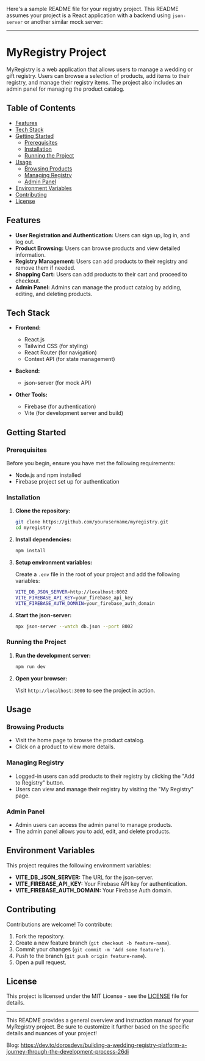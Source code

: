 Here's a sample README file for your registry project. This README assumes your project is a React application with a backend using `json-server` or another similar mock server:

---

# MyRegistry Project

MyRegistry is a web application that allows users to manage a wedding or gift registry. Users can browse a selection of products, add items to their registry, and manage their registry items. The project also includes an admin panel for managing the product catalog.

## Table of Contents

- [Features](#features)
- [Tech Stack](#tech-stack)
- [Getting Started](#getting-started)
  - [Prerequisites](#prerequisites)
  - [Installation](#installation)
  - [Running the Project](#running-the-project)
- [Usage](#usage)
  - [Browsing Products](#browsing-products)
  - [Managing Registry](#managing-registry)
  - [Admin Panel](#admin-panel)
- [Environment Variables](#environment-variables)
- [Contributing](#contributing)
- [License](#license)

## Features

- **User Registration and Authentication:** Users can sign up, log in, and log out.
- **Product Browsing:** Users can browse products and view detailed information.
- **Registry Management:** Users can add products to their registry and remove them if needed.
- **Shopping Cart:** Users can add products to their cart and proceed to checkout.
- **Admin Panel:** Admins can manage the product catalog by adding, editing, and deleting products.

## Tech Stack

- **Frontend:**
  - React.js
  - Tailwind CSS (for styling)
  - React Router (for navigation)
  - Context API (for state management)
  
- **Backend:**
  - json-server (for mock API)
  
- **Other Tools:**
  - Firebase (for authentication)
  - Vite (for development server and build)

## Getting Started

### Prerequisites

Before you begin, ensure you have met the following requirements:

- Node.js and npm installed
- Firebase project set up for authentication

### Installation

1. **Clone the repository:**

   ```bash
   git clone https://github.com/yourusername/myregistry.git
   cd myregistry
   ```

2. **Install dependencies:**

   ```bash
   npm install
   ```

3. **Setup environment variables:**

   Create a `.env` file in the root of your project and add the following variables:

   ```bash
   VITE_DB_JSON_SERVER=http://localhost:8002
   VITE_FIREBASE_API_KEY=your_firebase_api_key
   VITE_FIREBASE_AUTH_DOMAIN=your_firebase_auth_domain
   ```

4. **Start the json-server:**

   ```bash
   npx json-server --watch db.json --port 8002
   ```

### Running the Project

1. **Run the development server:**

   ```bash
   npm run dev
   ```

2. **Open your browser:**

   Visit `http://localhost:3000` to see the project in action.

## Usage

### Browsing Products

- Visit the home page to browse the product catalog.
- Click on a product to view more details.

### Managing Registry

- Logged-in users can add products to their registry by clicking the "Add to Registry" button.
- Users can view and manage their registry by visiting the "My Registry" page.

### Admin Panel

- Admin users can access the admin panel to manage products.
- The admin panel allows you to add, edit, and delete products.

## Environment Variables

This project requires the following environment variables:

- **VITE_DB_JSON_SERVER:** The URL for the json-server.
- **VITE_FIREBASE_API_KEY:** Your Firebase API key for authentication.
- **VITE_FIREBASE_AUTH_DOMAIN:** Your Firebase Auth domain.

## Contributing

Contributions are welcome! To contribute:

1. Fork the repository.
2. Create a new feature branch (`git checkout -b feature-name`).
3. Commit your changes (`git commit -m 'Add some feature'`).
4. Push to the branch (`git push origin feature-name`).
5. Open a pull request.

## License

This project is licensed under the MIT License - see the [LICENSE](LICENSE) file for details.

---

This README provides a general overview and instruction manual for your MyRegistry project. Be sure to customize it further based on the specific details and nuances of your project!

Blog: https://dev.to/dorosdevs/building-a-wedding-registry-platform-a-journey-through-the-development-process-26di
